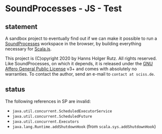 # SoundProcesses - JS - Test

## statement

A sandbox project to eventually find out if we can make it possible to run a
[SoundProcesses](https://git.iem.at/sciss/SoundProcesses) workspace in the browser, 
by building everything necessary
for [Scala.js](https://www.scala-js.org/).

This project is (C)opyright 2020 by Hanns Holger Rutz. All rights reserved.
Like SoundProcesses, on which it depends, it is released under the 
[GNU Affero General Public License](https://github.com/Sciss/SoundProcessesJSTest/raw/main/LICENSE) v3+
and comes with absolutely no warranties. To contact the author, send an e-mail to `contact at sciss.de`.

## status

The following references in SP are invalid:

- `java.util.concurrent.ScheduledExecutorService`
- `java.util.concurrent.ScheduledFuture`
- `java.util.concurrent.Executors`
- `java.lang.Runtime.addShutdownHook` (from `scala.sys.addShutdownHook`)

